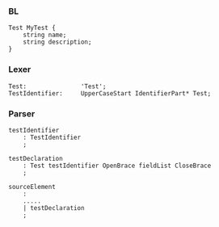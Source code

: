 ### BL

```
Test MyTest {
    string name;
    string description;
}
```

### Lexer

```
Test:               'Test';
TestIdentifier:     UpperCaseStart IdentifierPart* Test;
```

### Parser

```
testIdentifier
    : TestIdentifier
    ;

testDeclaration
    : Test testIdentifier OpenBrace fieldList CloseBrace
    ;

sourceElement
    :
    .....
    | testDeclaration
    ;
```
